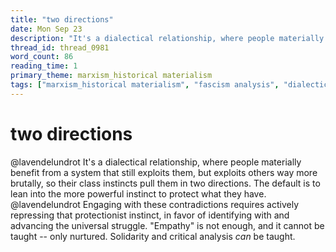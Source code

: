 ```yaml
---
title: "two directions"
date: Mon Sep 23
description: "It's a dialectical relationship, where people materially benefit from a system that still exploits them, but exploits others way more brutally, so their class..."
thread_id: thread_0981
word_count: 86
reading_time: 1
primary_theme: marxism_historical materialism
tags: ["marxism_historical materialism", "fascism analysis", "dialectics", "organizational theory"]
---
```


# two directions

@lavendelundrot It's a dialectical relationship, where people materially benefit from a system that still exploits them, but exploits others way more brutally, so their class instincts pull them in two directions. The default is to lean into the more powerful instinct to protect what they have. @lavendelundrot Engaging with these contradictions requires actively repressing that protectionist instinct, in favor of identifying with and advancing the universal struggle. "Empathy" is not enough, and it cannot be taught -- only nurtured. Solidarity and critical analysis *can* be taught.
